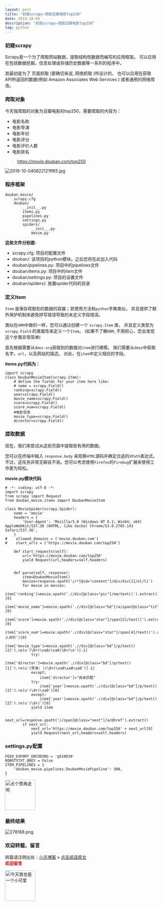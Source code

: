 ```yaml
---
layout: post
title: "初窥scrapy—爬取豆瓣电影top250"
date: 2019-10-04
description: "初窥scrapy—爬取豆瓣电影top250"
tag: python
---
```


### 初窥scrapy

Scrapy是一个为了爬取网站数据，提取结构性数据而编写的应用框架。 可以应用在包括数据挖掘，信息处理或存储历史数据等一系列的程序中。

其最初是为了 页面抓取 (更确切来说, 网络抓取 )所设计的， 也可以应用在获取API所返回的数据(例如 Amazon Associates Web Services ) 或者通用的网络爬虫。

### 爬取对象

今天我爬取的对象为豆瓣电影的top250，需要爬取的内容为：

* 电影名称
* 电影导演
* 电影年份
* 电影评分
* 电影评价人数
* 电影排名

>https://movie.douban.com/top250


![2019-10-040822121ff65.jpg](https://miao.su/images/2019/10/04/2019-10-040822121ff65.jpg)


### 程序框架
```
douban_movie/
    scrapy.cfg
    douban/
        __init__.py
        items.py
        pipelines.py
        settings.py
        spiders/
            __init__.py
            movie.py
```

**这些文件分别是:**

* scrapy.cfg: 项目的配置文件
* douban/: 该项目的python模块。之后您将在此加入代码
* douban/pipelines.py: 项目中的pipelines文件
* douban/items.py: 项目中的item文件
* douban/settings.py: 项目的设置文件
* douban/spiders/: 放置spider代码的目录

### 定义Item
`Item` 是保存爬取到的数据的容器；其使用方法和`python`字典类似， 并且提供了额外保护机制来避免拼写错误导致的未定义字段错误。

类似在`ORM`中做的一样，您可以通过创建一个 `scrapy.Item` 类， 并且定义类型为 `scrapy.Field` 的类属性来定义一个`Item`。 (如果不了解`ORM`, 不用担心，您会发现这个步骤非常简单)

首先根据需要从`dmoz.org`获取到的数据对`item`进行建模。 我们需要从`dmoz`中获取名字，`url`，以及网站的描述。 对此，在`item`中定义相应的字段。


**items.py代码为：**


```
import scrapy
class DoubanMovieItem(scrapy.Item):
    # define the fields for your item here like:
    # name = scrapy.Field()
    ranking=scrapy.Field()
    year=scrapy.Field()
    movie_name=scrapy.Field()
    score=scrapy.Field()
    score_num=scrapy.Field()
    #电影信息
    movie_type=scrapy.Field()
    director=scrapy.Field()
```


### 提取数据
现在，我们来尝试从这些页面中提取些有用的数据。

您可以在终端中输入 `response.body` 来观察`HTML`源码并确定合适的`XPath`表达式。不过，这任务非常无聊且不易。您可以考虑使用`Firefox`的`Firebug`扩展来使得工作更为轻松。


**movie.py模块代码**


```
# -*- coding: utf-8 -*-
import scrapy
from scrapy import Request
from douban_movie.items import DoubanMovieItem

class MovieSpider(scrapy.Spider):
    name = 'movie'
    headers = {
        'User-Agent': 'Mozilla/5.0 (Windows NT 6.1; Win64; x64) AppleWebKit/537.36 (KHTML, like Gecko) Chrome/53.0.2785.143 Safari/537.36',
    }
#    allowed_domains = ['movie.douban.com']
#    start_urls = ['https://movie.douban.com/top250']

    def start_requests(self):
        url='https://movie.douban.com/top250'
        yield Request(url,headers=self.headers)


    def parse(self, response):
        item=DoubanMovieItem()
        movies=response.xpath('//*[@id="content"]/div/div[1]/ol/li')
        for movie in movies:
            item['ranking']=movie.xpath('.//div[@class="pic"]/em/text()').extract()[0]
            item['movie_name']=movie.xpath('.//div[@class="hd"]/a/span[@class="title"]/text()').extract()[0]
            item['score']=movie.xpath('.//div[@class="star"]/span[2]/text()').extract()[0]
            item['score_num']=movie.xpath('.//div[@class="star"]/span[4]/text()').re(u'(\d+)人评价')[0]
            item['movie_type']=movie.xpath('.//div[@class="bd"]/p/text()[2]').re(u'(\D+)\xa0/\xa0(\D+)\n')[-1]
            try:
                item['director']=movie.xpath('.//div[@class="bd"]/p/text()[1]').re(u'(导演: )(\D+)\xa0\xa0\xa0')[-1]
            except:
                item['director']="尚未匹配"
            try:
                item['year']=movie.xpath('.//div[@class="bd"]/p/text()[2]').re(u'(\d+)\xa0')[0]
            except:
                item['year']=movie.xpath('.//div[@class="bd"]/p/text()[2]').re(u'(\d+)')[0]
            yield item

        next_url=response.xpath('//span[@class="next"]/a/@href').extract()
        if next_url:
            next_url='https://movie.douban.com/top250' + next_url[0]
            yield Request(next_url,headers=self.headers)
```

### settings.py配置

```
FEED_EXPORT_ENCODING = 'gb18030'
ROBOTSTXT_OBEY = False
ITEM_PIPELINES = {
    'douban_movie.pipelines.DoubanMoviePipeline': 300,
}
```

<img src="https://miao.su/images/2019/08/09/9150e4e5gy1g0sab5n1uej2043037weba662a.jpg" height="100" alt="点个赞再走呗">

### 最终结果

![278168.png](https://miao.su/images/2019/10/04/278168.png)

### 欢迎转载、留言

转载请注明出处：[小志博客](http://xiaozhi-chen.github.io) » [点击阅读原文](http://pengjuchen.tk/2019/5天破10亿的哪吒，为啥这么火？/)  
<font face="黑体" color="red">**欢迎留言**</font>

<img src="https://miao.su/images/2019/08/09/6af89bc8gw1f8qnullt9ij20140140sibd843.jpg" height="100" alt="今天我也是一个小可爱">
